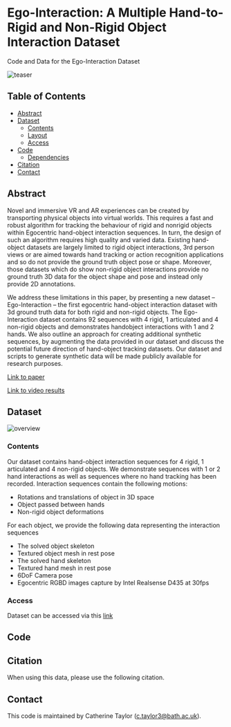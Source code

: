 # Ego-Interaction: A Multiple Hand-to-Rigid and Non-Rigid Object Interaction Dataset
Code and Data for the Ego-Interaction Dataset

![teaser](https://user-images.githubusercontent.com/25514442/104743868-17958680-5744-11eb-96d2-26f17782ba12.png)

## Table of Contents
  * [Abstract](#abstract)
  * [Dataset](#dataset)
    * [Contents](#contents)
    * [Layout](#layout)
    * [Access](access)
  * [Code](#code)
    * [Dependencies](#dependencies)
  * [Citation](#citation)
  * [Contact](#contact)
  
  ## Abstract
  
Novel and immersive VR and AR experiences can be created by transporting physical objects into virtual worlds. This requires a fast and robust algorithm for tracking the behaviour of rigid and nonrigid objects within Egocentric hand-object interaction sequences. In turn, the design of such an algorithm requires high quality and varied data. Existing hand-object datasets are largely limited to rigid object interactions, 3rd person views or are aimed towards hand tracking or action recognition applications and so do not provide the ground truth object pose or shape. Moreover, those datasets which do show non-rigid object interactions provide no ground truth 3D data for the object shape and pose and instead only provide 2D annotations.

We address these limitations in this paper, by presenting a new dataset – Ego-Interaction – the first egocentric hand-object interaction dataset with 3d ground truth data for both rigid and non-rigid objects. The Ego-Interaction dataset contains 92 sequences with 4 rigid, 1 articulated and 4 non-rigid objects and demonstrates handobject interactions with 1 and 2 hands. We also outline an approach for creating additional synthetic sequences, by augmenting the data provided in our dataset and discuss the potential future direction of hand-object tracking datasets. Our dataset and scripts to generate synthetic data will be made publicly available for research purposes.

[Link to paper]()

[Link to video results]()
  
  ## Dataset
  
  ![overview](https://user-images.githubusercontent.com/25514442/104744739-2597d700-5745-11eb-878b-f45fb18a1df9.png)


  
  ### Contents
  
  Our dataset contains hand-object interaction sequences for 4 rigid, 1 articulated and 4 non-rigid objects. We demonstrate sequences with 1 or 2 hand interactions as well as sequences where no hand tracking has been recorded. Interaction sequences contain the following motions:
  * Rotations and translations of object in 3D space
  * Object passed between hands
  * Non-rigid object deformations
  
  For each object, we provide the following data representing the interaction sequences
  * The solved object skeleton
  * Textured object mesh in rest pose
  * The solved hand skeleton
  * Textured hand mesh in rest pose
  * 6DoF Camera pose
  * Egocentric RGBD images capture by Intel Realsense D435 at 30fps
  
  ### Access
  
  Dataset can be accessed via this [link](https://forms.gle/cT12U9CdWkBzR8En9)
  
  ## Code
  
  ## Citation
  
  When using this data, please use the following citation.
  
  ## Contact
  
  This code is maintained by Catherine Taylor (c.taylor3@bath.ac.uk).
